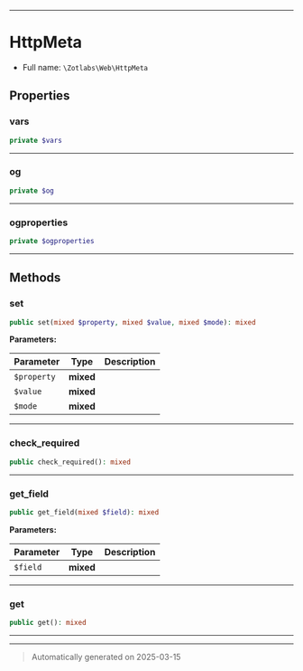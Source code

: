 ***

# HttpMeta





* Full name: `\Zotlabs\Web\HttpMeta`



## Properties


### vars



```php
private $vars
```






***

### og



```php
private $og
```






***

### ogproperties



```php
private $ogproperties
```






***

## Methods


### set



```php
public set(mixed $property, mixed $value, mixed $mode): mixed
```








**Parameters:**

| Parameter | Type | Description |
|-----------|------|-------------|
| `$property` | **mixed** |  |
| `$value` | **mixed** |  |
| `$mode` | **mixed** |  |





***

### check_required



```php
public check_required(): mixed
```












***

### get_field



```php
public get_field(mixed $field): mixed
```








**Parameters:**

| Parameter | Type | Description |
|-----------|------|-------------|
| `$field` | **mixed** |  |





***

### get



```php
public get(): mixed
```












***


***
> Automatically generated on 2025-03-15
